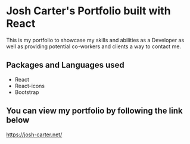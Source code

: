 # Josh Carter's Portfolio built with React

This is my portfolio to showcase my skills and abilities as a Developer as well as providing potential co-workers and clients a way to contact me.

## Packages and Languages used
* React
* React-icons
* Bootstrap

## You can view my portfolio by following the link below
https://josh-carter.net/

